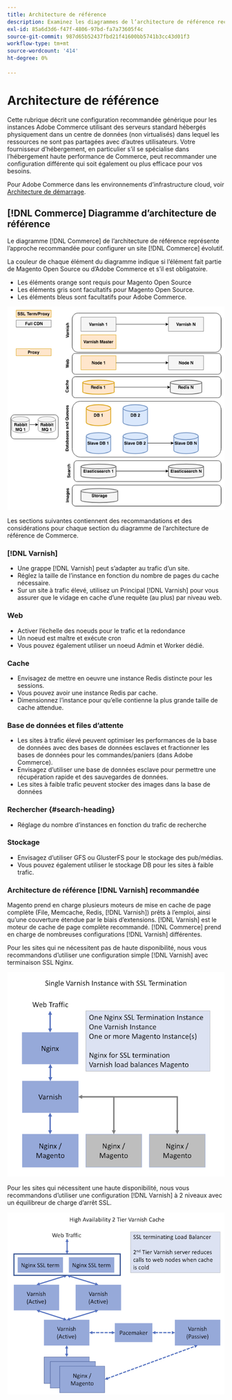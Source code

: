 ```yaml
---
title: Architecture de référence
description: Examinez les diagrammes de l’architecture de référence recommandée pour les déploiements Adobe Commerce.
exl-id: 85a6d3d6-f47f-4806-97bd-fa7a73605f4c
source-git-commit: 987d65b52437fbd21f41600bb5741b3cc43d01f3
workflow-type: tm+mt
source-wordcount: '414'
ht-degree: 0%

---
```


# Architecture de référence

Cette rubrique décrit une configuration recommandée générique pour les instances Adobe Commerce utilisant des serveurs standard hébergés physiquement dans un centre de données (non virtualisés) dans lequel les ressources ne sont pas partagées avec d’autres utilisateurs. Votre fournisseur d’hébergement, en particulier s’il se spécialise dans l’hébergement haute performance de Commerce, peut recommander une configuration différente qui soit également ou plus efficace pour vos besoins.

Pour Adobe Commerce dans les environnements d’infrastructure cloud, voir [Architecture de démarrage](https://experienceleague.adobe.com/en/docs/commerce-cloud-service/user-guide/architecture/starter-architecture).

## [!DNL Commerce] Diagramme d’architecture de référence

Le diagramme [!DNL Commerce] de l’architecture de référence représente l’approche recommandée pour configurer un site [!DNL Commerce] évolutif.

La couleur de chaque élément du diagramme indique si l’élément fait partie de Magento Open Source ou d’Adobe Commerce et s’il est obligatoire.

* Les éléments orange sont requis pour Magento Open Source
* Les éléments gris sont facultatifs pour Magento Open Source.
* Les éléments bleus sont facultatifs pour Adobe Commerce.

![ Diagramme d’architecture de référence Commerce](../assets/performance/images/ref-architecture-2.3.png)

Les sections suivantes contiennent des recommandations et des considérations pour chaque section du diagramme de l’architecture de référence de Commerce.

### [!DNL Varnish]

* Une grappe [!DNL Varnish] peut s’adapter au trafic d’un site.
* Réglez la taille de l’instance en fonction du nombre de pages du cache nécessaire.
* Sur un site à trafic élevé, utilisez un Principal [!DNL Varnish] pour vous assurer que le vidage en cache d’une requête (au plus) par niveau web.

### Web

* Activer l’échelle des noeuds pour le trafic et la redondance
* Un noeud est maître et exécute cron
* Vous pouvez également utiliser un noeud Admin et Worker dédié.

### Cache

* Envisagez de mettre en oeuvre une instance Redis distincte pour les sessions.
* Vous pouvez avoir une instance Redis par cache.
* Dimensionnez l’instance pour qu’elle contienne la plus grande taille de cache attendue.

### Base de données et files d’attente

* Les sites à trafic élevé peuvent optimiser les performances de la base de données avec des bases de données esclaves et fractionner les bases de données pour les commandes/paniers (dans Adobe Commerce).
* Envisagez d’utiliser une base de données esclave pour permettre une récupération rapide et des sauvegardes de données.
* Les sites à faible trafic peuvent stocker des images dans la base de données

### Rechercher {#search-heading}

* Réglage du nombre d’instances en fonction du trafic de recherche

### Stockage

* Envisagez d’utiliser GFS ou GlusterFS pour le stockage des pub/médias.
* Vous pouvez également utiliser le stockage DB pour les sites à faible trafic.

### Architecture de référence [!DNL Varnish] recommandée

Magento prend en charge plusieurs moteurs de mise en cache de page complète (File, Memcache, Redis, [!DNL Varnish]) prêts à l’emploi, ainsi qu’une couverture étendue par le biais d’extensions. [!DNL Varnish] est le moteur de cache de page complète recommandé.  [!DNL Commerce] prend en charge de nombreuses configurations [!DNL Varnish] différentes.

Pour les sites qui ne nécessitent pas de haute disponibilité, nous vous recommandons d’utiliser une configuration simple [!DNL Varnish] avec terminaison SSL Nginx.

![Configuration simple [!DNL Varnish] avec arrêt SSL](../assets/performance/images/single-varnish-with-ssl-termination.png)

Pour les sites qui nécessitent une haute disponibilité, nous vous recommandons d’utiliser une configuration [!DNL Varnish] à 2 niveaux avec un équilibreur de charge d’arrêt SSL.

![ Configuration à deux niveaux haute disponibilité [!DNL Varnish] avec SSL arrêtant l&#39;équilibreur de charge](../assets/performance/images/ha-2-tier-varnish-with-ssl-term-load-balancer.png)
